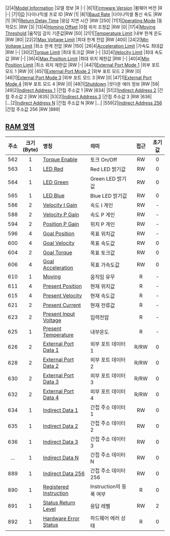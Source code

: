 |2|4|[Model Information](#model-information)          |모델 정보                        |R  |-|
|6|1|[Firmware Version](#firmware-version)            |펌웨어 버전                         |R  |-|
|7|1|[ID](#id)                                        |다이나믹셀 프로 ID                             |RW |1|
|8|1|[Baud Rate](#baud-rate)                          |다이나믹셀 통신 속도                     |RW |1|
|9|1|[Return Delay Time](#return-delay-time)          |응답 지연 시간                      |RW |250|
|11|1|[Operating Mode](#operating-mode)               |동작모드                           |RW |3|
|13|4|[Homing Offset](#homing-offset)                 |0점 위치 조정값                     |RW |0|
|17|4|[Moving Threshold](#moving-threshold)           |윰직임 감지 기준값|RW |50|
|21|1|[Temperature Limit](#temperature-limit)         |내부 한계 온도       |RW |80|
|22|2|[Max Voltage Limit](#max-voltage-limit)         |최대 한계 전압              |RW |400|
|24|2|[Min Voltage Limit](#min-voltage-limit)         |최소 한계 전압              |RW |150|
|26|4|[Acceleration Limit](#acceleration-limit)       |가속도 최대값                |RW |-|
|30|2|[Torque Limit](#torque-limit)                   |최대 토크값                     |RW |-|
|32|4|[Velocity Limit](#velocity-limit)               |최대 속도값                   |RW |-|
|36|4|[Max Position Limit](#max-position-limit)       |최대 위치 제한값                   |RW |-|
|40|4|[Min Position Limit](#min-position-limit)       |최소 위치 제한값                   |RW |-|
|44|1|[External Port Mode 1](#external-port-mode)     |외부 포트 모드 1                     |RW |0|
|45|1|[External Port Mode 2](#external-port-mode)     |외부 포트 모드 2                     |RW |0|
|46|1|[External Port Mode 3](#external-port-mode)     |외부 포트 모드 3                     |RW |0|
|47|1|[External Port Mode 4](#external-port-mode)     |외부 포트 모드 4                     |RW |0|
|48|1|[Shutdown](#shutdown)                           |셧다운 에러 정보               |RW |58|
|49|2|[Indirect Address 1](#indirect-address)         |간접 주소값 1                       |RW |634|
|51|2|[Indirect Address 2](#indirect-address)         |간접 주소값 2                       |RW |635|
|53|2|[Indirect Address 3](#indirect-address)         |간접 주소값 3                       |RW |636|
|...|2|[Indirect Address N](#indirect-address)        |간접 주소값 N                       |RW |...|
|559|2|[Indirect Address 256](#indirect-address)      |간접 주소값 256                     |RW |889|


## [RAM 영역](#ram-영역)

| 주소     | 크기<br />(Byte)     | 명칭     | 의미     | 접근     | 초기값     |
| :-----: | :-------------: | :------------- | :------------- | :----: | :---: |
|562|1|[Torque Enable](#torque-enable)              |토크 On/Off                        |RW |0|
|563|1|[LED Red](#led-red)                          |Red LED 밝기값                    |RW |0|
|564|1|[LED Green](#led-green)                      |Green LED 밝기값                  |RW |0|
|565|1|[LED Blue](#led-blue)                        |Blue LED 밝기값                   |RW |0|
|586|2|[Velocity I Gain](#velocity-i-gain)          |속도 I 게인                         |RW |-|
|588|2|[Velocity P Gain](#velocity-p-gain)          |속도 P 게인                         |RW |-|
|594|2|[Position P Gain](#position-p-gain)          |위치 P 게인                         |RW |-|
|596|4|[Goal Position](#goal-position)              |목표 위치값                      |RW |-|
|600|4|[Goal Velocity](#goal-velocity)              |목표 속도값                      |RW |0|
|604|2|[Goal Torque](#goal-torque)                  |목표 토크값                       |RW |0|
|606|4|[Goal Acceleration](#goal-acceleration)      |목표 가속도값                  |RW |0|
|610|1|[Moving](#moving)                            |움직임 유무                            |R  |-|
|611|4|[Present Position](#present-position)        |현재 위치값                     |R  |-|
|615|4|[Present Velocity](#present-velocity)        |현재 속도값                     |R  |-|
|621|2|[Present Current](#present-current)          |현재 전류값                      |R  |-|
|623|2|[Present Input Voltage](#present-input-voltage)|입력전압                    |R  |-|
|625|1|[Present Temperature](#present-temperature)    |내부온도             |R  |-|
|626|2|[External Port Data 1](#external-port-data)  |외부 포트 데이터 1                       |R/RW|0|
|628|2|[External Port Data 2](#external-port-data)  |외부 포트 데이터 2                       |R/RW|0|
|630|2|[External Port Data 3](#external-port-data)  |외부 포트 데이터 3                       |R/RW|0|
|632|2|[External Port Data 4](#external-port-data)  |외부 포트 데이터 4                       |R/RW|0|
|634|1|[Indirect Data 1](#indirect-data)            |간접 주소 데이터 1                            |RW |0|
|635|1|[Indirect Data 2](#indirect-data)            |간접 주소 데이터 2                            |RW |0|
|636|1|[Indirect Data 3](#indirect-data)            |간접 주소 데이터 3                            |RW |0|
|...|1|[Indirect Data N](#indirect-data)            |간접 주소 데이터 N                            |RW |0|
|889|1|[Indirect Data 256](#indirect-data)          |간접 주소 데이터 256                          |RW |0|
|890|1|[Registered Instruction](#registered-instruction)|Instruction의 등록 여부         |R  |0|
|891|1|[Status Return Level](#status-return-level)   |응답 레벨             |RW |2|
|892|1|[Hardware Error Status](#hardware-error-status)  |하드웨어 에러 상태                  |R  |0|
